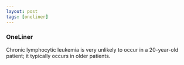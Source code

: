 ```yaml
---
layout: post
tags: [oneliner]
---
```



### OneLiner

Chronic lymphocytic leukemia is very unlikely to occur in a 20-year-old patient; it typically occurs in older patients.
